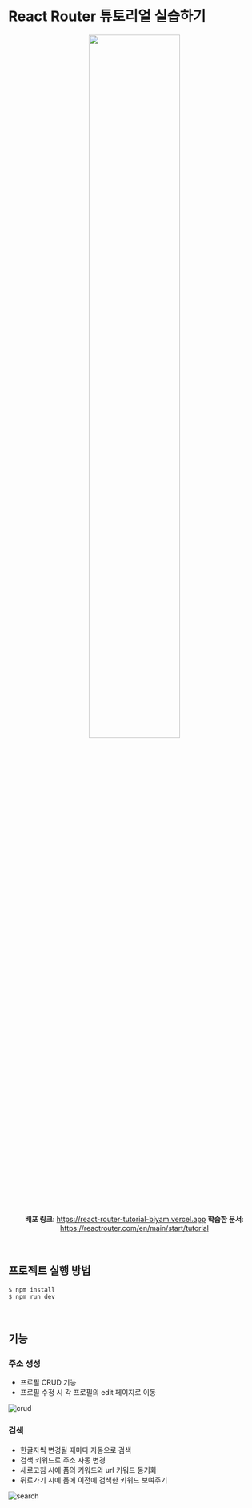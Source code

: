 # React Router 튜토리얼 실습하기

<div align="center">
  <img src='https://github.com/biyamn/React-Router-Tutorial/assets/101965666/66c36437-f99d-41c9-95bf-ae4619e99a26' width="60%"/>

**배포 링크**: https://react-router-tutorial-biyam.vercel.app
**학습한 문서**: https://reactrouter.com/en/main/start/tutorial

</div>

<br>

## 프로젝트 실행 방법

```
$ npm install
$ npm run dev
```

<br>

## 기능

### 주소 생성

- 프로필 CRUD 기능
- 프로필 수정 시 각 프로필의 edit 페이지로 이동

![crud](https://github.com/biyamn/React-Router-Tutorial/assets/101965666/eeb0546e-adfa-44db-b98f-411c7ac7f654)

### 검색

- 한글자씩 변경될 때마다 자동으로 검색
- 검색 키워드로 주소 자동 변경
- 새로고침 시에 폼의 키워드와 url 키워드 동기화
- 뒤로가기 시에 폼에 이전에 검색한 키워드 보여주기

![search](https://github.com/biyamn/React-Router-Tutorial/assets/101965666/d1476974-3e88-4d46-a83b-22c8f8e18110)
